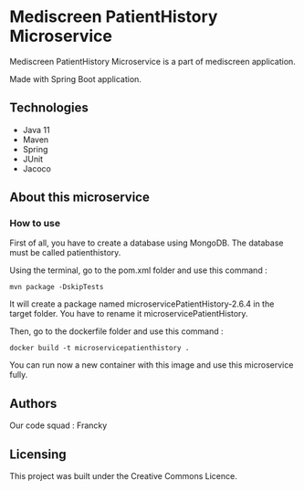 # Mediscreen PatientHistory Microservice

Mediscreen PatientHistory Microservice is a part of mediscreen application.

Made with Spring Boot application.

## Technologies
- Java 11
- Maven
- Spring
- JUnit
- Jacoco

## About this microservice 
### How to use
First of all, you have to create a database using MongoDB. 
The database must be called patienthistory.

Using the terminal, go to the pom.xml folder and use this command :

    mvn package -DskipTests

It will create a package named microservicePatientHistory-2.6.4 in the target folder.
You have to rename it microservicePatientHistory.

Then, go to the dockerfile folder and use this command :

    docker build -t microservicepatienthistory .

You can run now a new container with this image and use this microservice fully.

## Authors

Our code squad : Francky

## Licensing

This project was built under the Creative Commons Licence.
